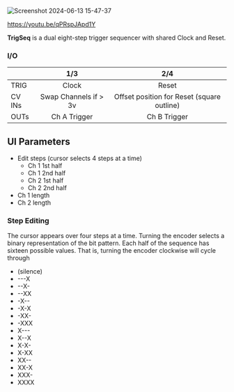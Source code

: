 ![Screenshot 2024-06-13 15-47-37](https://github.com/djphazer/O_C-Phazerville/assets/109086194/86711d36-e192-477e-9283-fd19ee236271)

https://youtu.be/qPRspJApd1Y

**TrigSeq** is a dual eight-step trigger sequencer with shared Clock and Reset.

### I/O

|        | 1/3 | 2/4 |
| ------ | :-: | :-: |
| TRIG   | Clock    | Reset    |
| CV INs | Swap Channels if > 3v | Offset position for Reset (square outline)   |
| OUTs   | Ch A Trigger    | Ch B Trigger    |


## UI Parameters
* Edit steps (cursor selects 4 steps at a time)
  - Ch 1 1st half
  - Ch 1 2nd half
  - Ch 2 1st half
  - Ch 2 2nd half
* Ch 1 length
* Ch 2 length

### Step Editing

The cursor appears over four steps at a time. Turning the encoder selects a binary representation of the bit pattern. Each half of the sequence has sixteen possible values. That is, turning the encoder clockwise will cycle through

* (silence)
* ---X
* --X-
* --XX
* -X--
* -X-X
* -XX-
* -XXX
* X---
* X--X
* X-X-
* X-XX
* XX--
* XX-X
* XXX-
* XXXX
